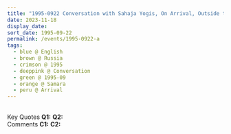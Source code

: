 ```yaml
---
title: "1995-0922 Conversation with Sahaja Yogis, On Arrival, Outside the Plane, Kuybyshev (now Kurumoch) International Airport, Samara, Russia"
date: 2023-11-18
display_date: 
sort_date: 1995-09-22
permalink: /events/1995-0922-a
tags:
  - blue @ English
  - brown @ Russia
  - crimson @ 1995
  - deeppink @ Conversation
  - green @ 1995-09
  - orange @ Samara
  - peru @ Arrival
---
```


<br>

<wave-list>
  <list-title color="DarkSeaGreen" width="55">Key Quotes</list-title>
  <list-item color="BlanchedAlmond" width="280"><b>Q1:</b> <i></i></list-item>
  <list-item color="Lavender" width="280"><b>Q2:</b> <i></i></list-item>
</wave-list>

<br>

<wave-list>
  <list-title color="DarkSeaGreen" width="55">Comments</list-title>
  <list-item color="BlanchedAlmond" width="280"><b>C1:</b> <i></i></list-item>
  <list-item color="Lavender" width="280"><b>C2:</b> <i></i></list-item>
</wave-list>